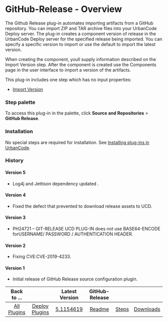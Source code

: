 
# GitHub-Release - Overview

The Github Release plug-in automates importing artifacts from a GitHub repository. You can import ZIP and TAR archive files into your UrbanCode Deploy server. The plug-in creates a component version of release in the UrbanCode Deploy server for the specified release being imported. You can specify a specific version to import or use the default to import the latest version.

When creating the component, youll supply information described on the Import Version step. After the component is created use the Components page in the user interface to import a version of the artifacts.

This plug-in includes one step which has no input properties:

* [Import Version](Steps/#import_version)


### Step palette

To access this plug-in in the palette, click **Source and Repositories** > **GitHub Release**.


### Installation

No special steps are required for installation. See [Installing plug-ins in UrbanCode](https://community.ibm.com/community/user/wasdevops/blogs/laurel-dickson-bull1/2022/06/13/install-plugins "Installing plug-ins in UrbanCode").

### History

#### Version 5

* Log4j and Jettison dependency updated .

#### Version 4

* Fixed the defect that prevented to download release assets to UCD.

#### Version 3

* PH24721 – GIT-RELEASE UCD PLUG-IN does not use BASE64-ENCODE forUSERNAME/ PASSWORD / AUTHENTICATION HEADER.

#### Version 2

* Fixing CVE:CVE-2019-4233.

#### Version 1

* Initial release of GitHub Release source configuration plugin.

|Back to ...||Latest Version|GitHub-Release |||
| :---: | :---: | :---: | :---: | :---: | :---: |
|[All Plugins](../../index.md)|[Deploy Plugins](../README.md)|[5.1154619](https://raw.githubusercontent.com/UrbanCode/IBM-UCD-PLUGINS/main/files/sourceconfig-github-release/ucd-GitHubReleaseSourceConfig-5.1154619.zip)|[Readme](README.md)|[Steps](steps.md)|[Downloads](downloads.md)|
